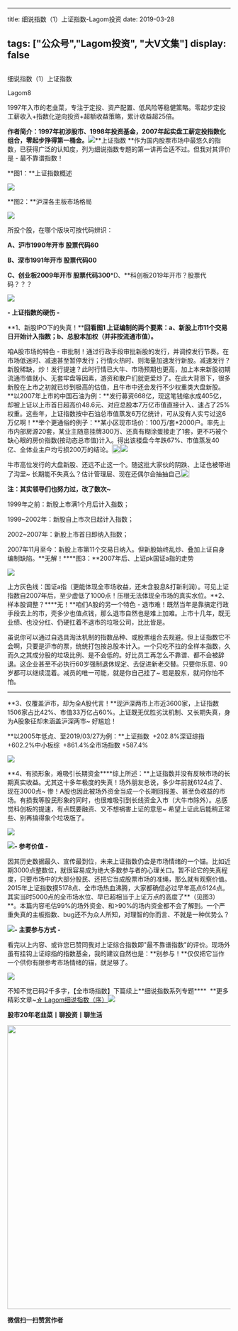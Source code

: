 
---
title:   细说指数（1）上证指数-Lagom投资
date: 2019-03-28

tags: ["公众号","Lagom投资", "大V文集"]
display: false
---


## 



细说指数（1）上证指数




Lagom8




1997年入市的老韭菜，专注于定投、资产配置、低风险等稳健策略。零起步定投工薪收入+指数化逆向投资+超额收益策略，累计收益超25倍。


**作者简介：1997年初涉股市、1998年投资基金，2007年起实盘工薪定投指数化组合，零起步挣得第一桶金。**<img src="https://mmbiz.qpic.cn/mmbiz_png/ZB4WjgjLjJW3KtDibicU3BB1HNQ9lDS2M5oGRnchkNPRzYsc0Ua6CIu7rZH3vAficcBEPYHU9ZTPqkic1sicT8CaxQQ/640?wx_fmt=png" data-type="png" class="" data-ratio="0.05776173285198556" data-w="554"/>**上证指数&nbsp;**作为国内股票市场中最悠久的指数，已获得广泛的认知度，列为细说指数专题的第一讲再合适不过。但我对其评价是 - 最不靠谱指数！



**图1：**上证指数概述

<img class="rich_pages" data-copyright="0" data-ratio="1.0260869565217392" data-s="300,640" src="https://mmbiz.qpic.cn/mmbiz_png/ZB4WjgjLjJWtKRfHDib2tbUAJHRd8TT8dCvEh9eTGChyrHnwns1Lrjc1XujRY7h9BTM0HLnEOcz8SonMv0NjIiag/640?wx_fmt=png" data-type="png" data-w="575" style=""/>

**图2：**沪深各主板市场格局

<img class="rich_pages" data-copyright="0" data-ratio="0.6031746031746031" data-s="300,640" src="https://mmbiz.qpic.cn/mmbiz_png/ZB4WjgjLjJWtKRfHDib2tbUAJHRd8TT8dkaXY8DibnqXwdiaibpEibZrlicXJkQz9f4oqv41jgGALqgFliczicAatvDHvQ/640?wx_fmt=png" data-type="png" data-w="630" style=""/>

所投个股，在哪个版块可按代码辨识：

**A、**沪市1990年开市 股票代码60****

**B、**深市1991年开市 股票代码00****

**C、**创业板2009年开市 股票代码300*****D、**科创板2019年开市？股票代码？？？



<img src="https://mmbiz.qpic.cn/mmbiz_png/ZB4WjgjLjJW3KtDibicU3BB1HNQ9lDS2M5oGRnchkNPRzYsc0Ua6CIu7rZH3vAficcBEPYHU9ZTPqkic1sicT8CaxQQ/640?wx_fmt=png" data-type="png" class="" data-ratio="0.05776173285198556" data-w="554" style="font-family: 微软雅黑, sans-serif;font-size: 15px;color: rgb(215, 171, 169);"/>

**- 上证指数的硬伤 -**

**1、新股IPO下的失真！****回看图1 上证编制的两个要素：**a、新股上市11个交易日开始计入指数；b、总股本加权（并非按流通市值）。****

咱A股市场的特色 - 审批制！通过行政手段审批新股的发行，并调控发行节奏。在市场低迷时、减速甚至暂停发行；行情火热时、则海量加速发行新股。减速发行？新股稀缺，炒！发行提速？此时行情已大牛、市场预期也更高，加上本来新股初期流通市值就小、无套牢盘等因素，游资和散户们就更爱炒了。在此大背景下，很多新股在上市之初就已炒到极高的估值，且牛市中还会发行不少权重类大盘新股。<mpcpc js_editor_cpcad="" class="js_cpc_area res_iframe cpc_iframe" src="/cgi-bin/readtemplate?t=tmpl/cpc_tmpl#1553691841506" data-category_id_list="1|11|15|16|22|24|26|28|3|31|32|35|36|37|39|40|41|42|43|44|45|46|47|48|5|7|8" data-id="1553691841506"></mpcpc>**以2007年上市的中国石油为例：**发行募资668亿，现这笔钱缩水成405亿，却被上证以上市首日超高价48.6元、对应总股本7万亿市值直接计入、速占了25%权重。这些年，上证指数按中石油总市值蒸发6万亿统计，可从没有人实亏过这6万亿啊！**举个更通俗的例子：**某小区现市场价：100万/套*2000户。率先上市内部房源20套，某业主随意挂牌300万、还真有糊涂蛋接走了1套，更不巧被个缺心眼的房价指数(按动态总市值)计入。得出该楼盘今年跌67%、市值蒸发40亿、全体业主户均亏损200万的结论。<img src="https://res.wx.qq.com/mpres/htmledition/images/icon/common/emotion_panel/smiley/smiley_10.png" data-ratio="1" data-w="20" style="display:inline-block;width:20px;vertical-align:text-bottom;"/><img class="rich_pages" data-copyright="0" data-ratio="0.48854961832061067" data-s="300,640" src="https://mmbiz.qpic.cn/mmbiz_jpg/ZB4WjgjLjJWtKRfHDib2tbUAJHRd8TT8dosicMvOWCQLjy3AhdsI6HeR5Z2AfyRcNVsYD7VBlG8IFTj3EiadBvodg/640?wx_fmt=jpeg" data-type="jpeg" data-w="655" style="text-align: center;"/>

牛市高位发行的大盘新股、还远不止这一个。随这批大家伙的阴跌、上证也被带进了沟里~ 长期能不失真么？估计管理层、现在还偶尔会抽抽自己<img src="https://res.wx.qq.com/mpres/htmledition/images/icon/common/emotion_panel/smiley/smiley_27.png" data-ratio="1" data-w="20" style="display:inline-block;width:20px;vertical-align:text-bottom;"/>&nbsp;



**注：其实领导们也努力过，改了数次~&nbsp;**

1999年之前：新股上市满1个月后计入指数；

1999~2002年：新股自上市次日起计入指数；

2002~2007年：新股上市首日即纳入指数；

2007年11月至今：新股上市第11个交易日纳入。但新股始终乱炒、叠加上证自身编制缺陷。**无解！****图3：**2007年后、上证pk国证a指的走势

<img class="rich_pages" data-copyright="0" data-ratio="0.41228070175438597" data-s="300,640" src="https://mmbiz.qpic.cn/mmbiz_png/ZB4WjgjLjJWtKRfHDib2tbUAJHRd8TT8dKyNc6YkdLuuul8Wqbmr5j9RDUnmbfbZtsYuiate57RNUaSWqOXia4byw/640?wx_fmt=png" data-type="png" data-w="570" style=""/>

上方灰色线：国证a指（更能体现全市场收益，还未含股息&amp;打新利润）。可见上证指数自2007年后，至少虚低了1000点！压根无法体现全市场的真实水位。**2、样本股调整？****无！**咱们A股的另一个特色 - 退市难！既然当年是靠搞定行政手段去上的市，壳多少也值点钱，那么退市自然也是难上加难。上市十几年，既无业绩、也没分红、仍硬扛着不退市的垃圾公司，比比皆是。



虽说你可以通过自选具淘汰机制的指数品种、或股票组合去规避。但上证指数它不会啊，只要是沪市的票，统统打包按总股本计入。一个只吃不拉的全样本指数，久而久之其成分股的垃圾比例、是不会低的。好比员工再怎么不靠谱、都不会被辞退。这企业甚至不必执行60岁强制退休规定、去促进新老交替。只要你乐意、90岁都可以继续混着。减员的唯一可能，就是你自己挂了~ 若是股东，就问你怕不怕。

****

**3、仅覆盖沪市，却为全A股代言！**现沪深两市上市近3600家，上证指数1506家占比42%、市值33万亿占60%。上证既无优胜劣汰机制、又长期失真，身为A股象征却未涵盖沪深两市~ 好尴尬！

**以2005年低点、至2019/03/27为例：**上证指数&nbsp; +202.8%深证综指&nbsp; +602.2%中小板综&nbsp; +861.4%全市场指数 +587.4%

<img class="rich_pages" data-copyright="0" data-ratio="0.8059440559440559" data-s="300,640" src="https://mmbiz.qpic.cn/mmbiz_png/ZB4WjgjLjJWtKRfHDib2tbUAJHRd8TT8doJoOD0BHMgSicEcicZ811uSWX9qekzEVjiciaANe4foUVpkCVukLNicSXNg/640?wx_fmt=png" data-type="png" data-w="572" style=""/>



**4、有损形象，难吸引长期资金****综上所述：**上证指数并没有反映市场的长期真实收益。尤其这十多年极度的失真！场外朋友总说，多少年前就6124点了、现在3000点~ 惨！A股也因此被场外资金当成一个长期回报差、甚至负收益的市场。有损我等股民形象的同时，也很难吸引到长线资金入市（大牛市除外）。总感觉科创板的提速，有点既要融资、又不想祸害上证的意思~ 希望上证此后能稍正常些、别再搞得象个垃圾版了。

<img class="rich_pages" data-copyright="0" data-ratio="0.9039039039039038" data-s="300,640" src="https://mmbiz.qpic.cn/mmbiz_jpg/ZB4WjgjLjJWtKRfHDib2tbUAJHRd8TT8d6evOFvGJOica7zV6ZuAZPZm2ia4wIof4m0FON7g2SsbOia1lB7u6ezL4A/640?wx_fmt=jpeg" data-type="jpeg" data-w="666" style=""/>

<mpcpc js_editor_cpcad="" class="js_cpc_area res_iframe cpc_iframe" src="/cgi-bin/readtemplate?t=tmpl/cpc_tmpl#1553702203953" data-category_id_list="1|11|15|16|22|24|26|28|3|31|32|35|36|37|39|40|41|42|43|44|45|46|47|48|5|7|8" data-id="1553702203953"></mpcpc><img src="https://mmbiz.qpic.cn/mmbiz_png/ZB4WjgjLjJW3KtDibicU3BB1HNQ9lDS2M5oGRnchkNPRzYsc0Ua6CIu7rZH3vAficcBEPYHU9ZTPqkic1sicT8CaxQQ/640?wx_fmt=png" data-type="png" class="" data-ratio="0.05776173285198556" data-w="554" style="font-size: 15px;white-space: normal;color: rgb(215, 171, 169);font-family: 微软雅黑, sans-serif;"/>**- 参考价值 -**

因其历史数据最久、宣传最到位，未来上证指数仍会是市场情绪的一个锚。比如近期3000点整数位，就很容易成为绝大多数参与者的心理关口。暂不论它的失真程度，只要市场中的大部分股民、还把它当成股票市场的准绳，那么就有观察价值。2015年上证指数摸5178点、全市场热血沸腾，大家都确信必过早年高点6124点。其实当时5000点的全市场水位、早已超相当于上证万点的高度了**（见图3）**。本篇内容毛估99%的场外资金、和&gt;90%的场内资金都不会了解到。一个严重失真的主板指数、bug还不为众人所知，对理智的你而言、不就是一种优势么？

<img src="https://mmbiz.qpic.cn/mmbiz_png/ZB4WjgjLjJW3KtDibicU3BB1HNQ9lDS2M5oGRnchkNPRzYsc0Ua6CIu7rZH3vAficcBEPYHU9ZTPqkic1sicT8CaxQQ/640?wx_fmt=png" data-type="png" class="" data-ratio="0.05776173285198556" data-w="554" style="color: rgb(215, 171, 169);font-family: 微软雅黑, sans-serif;font-size: 15px;white-space: normal;"/>**- 主要参与方式 -**

看完以上内容、或许您已赞同我对上证综合指数即"最不靠谱指数"的评价。现场外虽有挂钩上证综指的指数基金，我的建议自然也是：**别参与！**仅仅把它当作一个供你有限参考市场情绪的锚，就足够了。

<img class="rich_pages" data-copyright="0" data-ratio="0.625" data-s="300,640" src="https://mmbiz.qpic.cn/mmbiz_jpg/ZB4WjgjLjJXdkCueEtM412LBfg8oHYv93Zw39uyiaJQic8PDEwOIOFLZDtozrN0ib7YIHwIws4z1PrEvdGNc4bSRA/640?wx_fmt=jpeg" data-type="jpeg" data-w="1280" style=""/>

不知不觉已码2千多字，【全市场指数】下篇续上**细说指数系列专题****&nbsp;&nbsp;**更多精彩文章~[☆ Lagom细说指数（序）](http://mp.weixin.qq.com/s?__biz=MzI3MDQ2NjY2Mw==&amp;mid=2247484133&amp;idx=1&amp;sn=16b9949c64256126b5b5044fb814f82b&amp;chksm=ead1e9eddda660fbbd651c32198faa47fd29ecd99f451da4c6570221456dd6d30c52c9afb114&amp;scene=21#wechat_redirect)<img src="https://mmbiz.qpic.cn/mmbiz_png/ZB4WjgjLjJW3KtDibicU3BB1HNQ9lDS2M5oGRnchkNPRzYsc0Ua6CIu7rZH3vAficcBEPYHU9ZTPqkic1sicT8CaxQQ/640?wx_fmt=png" data-type="png" class="" data-ratio="0.05776173285198556" data-w="554"/>

**股市20年老韭菜丨聊投资丨聊生活**

<img data-ratio="0.390625" data-type="png" data-w="640" data-s="300,640" data-copyright="0" class="" src="https://mmbiz.qpic.cn/mmbiz_png/ZB4WjgjLjJW3KtDibicU3BB1HNQ9lDS2M5AHEoeiaz0dQ4NfIRjBMuXvyJn8dXWm7ftklb0xqheiaMia0zbkyMJiaKzA/640?wx_fmt=png" style="box-sizing: border-box !important;word-wrap: break-word !important;visibility: visible !important;width: 640px !important;"/>




**微信扫一扫赞赏作者**















